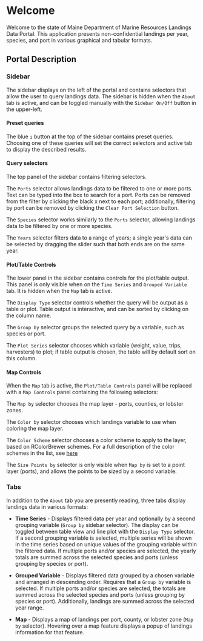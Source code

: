 # Welcome

Welcome to the state of Maine Department of Marine Resources Landings Data Portal. This application presents non-confidential landings per year, species, and port in various graphical and tabular formats.

## Portal Description

### Sidebar

The sidebar displays on the left of the portal and contains selectors that allow the user to query landings data. The sidebar is hidden when the `About` tab is active, and can be toggled manually with the `Sidebar On/Off` button in the upper-left.

#### Preset queries

The blue `i` button at the top of the sidebar contains preset queries. Choosing one of these queries will set the correct selectors and active tab to display the described results.

#### Query selectors

The top panel of the sidebar contains filtering selectors. 

The `Ports` selector allows landings data to be filtered to one or more ports. Text can be typed into the box to search for a port. Ports can be removed from the filter by clicking the black x next to each port; additionally, filtering by port can be removed by clicking the `Clear Port Selection` button.

The `Species` selector works similarly to the `Ports` selector, allowing landings data to be filtered by one or more species.

The `Years` selector filters data to a range of years; a single year's data can be selected by dragging the slider such that both ends are on the same year.

#### Plot/Table Controls

The lower panel in the sidebar contains controls for the plot/table output. This panel is only visible when on the `Time Series` and `Grouped Variable` tab. It is hidden when the `Map` tab is active.

The `Display Type` selector controls whether the query will be output as a table or plot. Table output is interactive, and can be sorted by clicking on the column name.

The `Group by` selector groups the selected query by a variable, such as species or port.

The `Plot Series` selector chooses which variable (weight, value, trips, harvesters) to plot; if table output is chosen, the table will by default sort on this column.

#### Map Controls

When the `Map` tab is active, the `Plot/Table Controls` panel will be replaced with a `Map Controls` panel containing the following selectors:

The `Map by` selector chooses the map layer - ports, counties, or lobster zones.

The `Color by` selector chooses which landings variable to use when coloring the map layer.

The `Color Scheme` selector chooses a color scheme to apply to the layer, based on RColorBrewer schemes. For a full description of the color schemes in the list, see [here](https://www.nceas.ucsb.edu/~frazier/RSpatialGuides/colorPaletteCheatsheet.pdf#page=4)

The `Size Points by` selector is only visible when `Map by` is set to a point layer (ports), and allows the points to be sized by a second variable.

### Tabs

In addition to the `About` tab you are presently reading, three tabs display landings data in various formats:

* **Time Series** - Displays filtered data per year and optionally by a second grouping variable (`Group by` sidebar selector). The display can be toggled between table view and line plot with the `Display Type` selector. If a second grouping variable is selected, multiple series will be shown in the time series based on unique values of the grouping variable within the filtered data. If multiple ports and/or species are selected, the yearly totals are summed across the selected species and ports (unless grouping by species or port).

* **Grouped Variable** - Displays filtered data grouped by a chosen variable and arranged in descending order. Requires that a `Group by` variable is selected. If multiple ports and/or species are selected, the totals are summed across the selected species and ports (unless grouping by species or port). Additionally, landings are summed across the selected year range.

* **Map** - Displays a map of landings per port, county, or lobster zone (`Map by` selector). Hovering over a map feature displays a popup of landings information for that feature.



